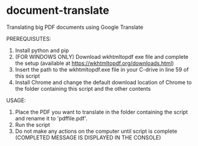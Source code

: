 # document-translate
Translating big PDF documents using Google Translate

PREREQUISUTES:
1.	Install python and pip
2.	(FOR WINDOWS ONLY) Download wkhtmltopdf exe file and complete the setup (available at https://wkhtmltopdf.org/downloads.html)
3.	Insert the path to the wkhtmltopdf.exe file in your C-drive in line 59 of this script
4.	Install Chrome and change the default download location of Chrome to the folder containing this script and the other contents

USAGE:
1.	Place the PDF you want to translate in the folder containing the script and rename it to 'pdffile.pdf'.
2.	Run the script
3.	Do not make any actions on the computer until script is complete (COMPLETED MESSAGE IS DISPLAYED IN THE CONSOLE)
